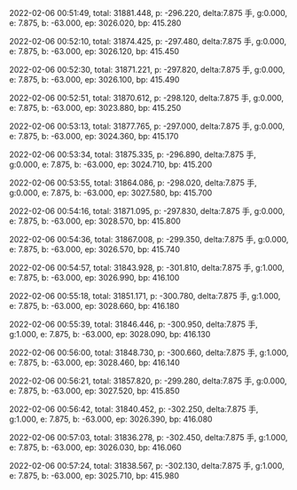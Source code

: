 2022-02-06 00:51:49, total: 31881.448, p: -296.220, delta:7.875 手, g:0.000, e: 7.875, b: -63.000, ep: 3026.020, bp: 415.280

2022-02-06 00:52:10, total: 31874.425, p: -297.480, delta:7.875 手, g:0.000, e: 7.875, b: -63.000, ep: 3026.120, bp: 415.450

2022-02-06 00:52:30, total: 31871.221, p: -297.820, delta:7.875 手, g:0.000, e: 7.875, b: -63.000, ep: 3026.100, bp: 415.490

2022-02-06 00:52:51, total: 31870.612, p: -298.120, delta:7.875 手, g:0.000, e: 7.875, b: -63.000, ep: 3023.880, bp: 415.250

2022-02-06 00:53:13, total: 31877.765, p: -297.000, delta:7.875 手, g:0.000, e: 7.875, b: -63.000, ep: 3024.360, bp: 415.170

2022-02-06 00:53:34, total: 31875.335, p: -296.890, delta:7.875 手, g:0.000, e: 7.875, b: -63.000, ep: 3024.710, bp: 415.200

2022-02-06 00:53:55, total: 31864.086, p: -298.020, delta:7.875 手, g:0.000, e: 7.875, b: -63.000, ep: 3027.580, bp: 415.700

2022-02-06 00:54:16, total: 31871.095, p: -297.830, delta:7.875 手, g:0.000, e: 7.875, b: -63.000, ep: 3028.570, bp: 415.800

2022-02-06 00:54:36, total: 31867.008, p: -299.350, delta:7.875 手, g:0.000, e: 7.875, b: -63.000, ep: 3026.570, bp: 415.740

2022-02-06 00:54:57, total: 31843.928, p: -301.810, delta:7.875 手, g:1.000, e: 7.875, b: -63.000, ep: 3026.990, bp: 416.100

2022-02-06 00:55:18, total: 31851.171, p: -300.780, delta:7.875 手, g:1.000, e: 7.875, b: -63.000, ep: 3028.660, bp: 416.180

2022-02-06 00:55:39, total: 31846.446, p: -300.950, delta:7.875 手, g:1.000, e: 7.875, b: -63.000, ep: 3028.090, bp: 416.130

2022-02-06 00:56:00, total: 31848.730, p: -300.660, delta:7.875 手, g:1.000, e: 7.875, b: -63.000, ep: 3028.460, bp: 416.140

2022-02-06 00:56:21, total: 31857.820, p: -299.280, delta:7.875 手, g:0.000, e: 7.875, b: -63.000, ep: 3027.520, bp: 415.850

2022-02-06 00:56:42, total: 31840.452, p: -302.250, delta:7.875 手, g:1.000, e: 7.875, b: -63.000, ep: 3026.390, bp: 416.080

2022-02-06 00:57:03, total: 31836.278, p: -302.450, delta:7.875 手, g:1.000, e: 7.875, b: -63.000, ep: 3026.030, bp: 416.060

2022-02-06 00:57:24, total: 31838.567, p: -302.130, delta:7.875 手, g:1.000, e: 7.875, b: -63.000, ep: 3025.710, bp: 415.980